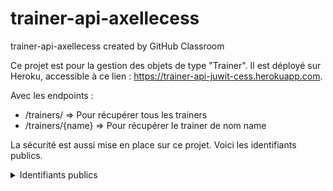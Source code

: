 # trainer-api-axellecess
trainer-api-axellecess created by GitHub Classroom

Ce projet est pour la gestion des objets de type "Trainer".
Il est déployé sur Heroku, accessible à ce lien : https://trainer-api-juwit-cess.herokuapp.com.

Avec les endpoints :
- /trainers/ => Pour récupérer tous les trainers
- /trainers/{name} => Pour récupérer le trainer de nom name

La sécurité est aussi mise en place sur ce projet. Voici les identifiants publics.
<details>
  <summary>Identifiants publics</summary>
```
userName=user 
password=4fca73f0-c17d-4039-9b85-a00197e2322a 
```
</details>
